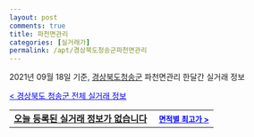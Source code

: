 ```yaml
---
layout: post
comments: true
title: 파천면관리
categories: [실거래가]
permalink: /apt/경상북도청송군파천면관리
---
```


2021년 09월 18일 기준, <a href="/apt/경상북도청송군">경상북도청송군</a> 파천면관리 한달간 실거래 정보

<a style="color: blue;" href="/apt/경상북도청송군">< 경상북도 청송군 전체 실거래 정보</a>
<!---- start ---->
<table>
  <tr>
    <td colspan="4" style="font-weight: bold;"><a href="/apt/경상북도청송군파천면관리{name_without_space}">오늘 등록된 실거래 정보가 없습니다</a> &nbsp;&nbsp;&nbsp; <a style="color: blue; font-size: smaller;" href="/apt/경상북도청송군파천면관리{name_without_space}">면적별 최고가 ></a></td>
  </tr>
    
</table>
<!---- end ---->
    